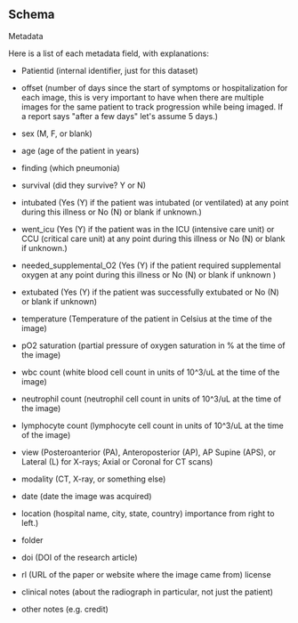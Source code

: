 ## Schema
Metadata 

Here is a list of each metadata field, with explanations:

- Patientid (internal identifier, just for this dataset)

- offset (number of days since the start of symptoms or hospitalization for each image, this is very important to have when there are multiple images for the same patient to track progression while being imaged. If a report says "after a few days" let's assume 5 days.)

- sex (M, F, or blank)

- age (age of the patient in years)

- finding (which pneumonia)

- survival (did they survive? Y or N)

- intubated (Yes (Y) if the patient was intubated (or ventilated) at any point during this illness or No (N) or blank if unknown.)
- went_icu (Yes (Y) if the patient was in the ICU (intensive care unit) or CCU (critical care unit) at any point during this illness or No (N) or blank if unknown.)
- needed_supplemental_O2 (Yes (Y) if the patient required supplemental oxygen at any point during this illness or No (N) or blank if unknown )

- extubated (Yes (Y) if the patient was successfully extubated or No (N) or blank if unknown)

- temperature (Temperature of the patient in Celsius at the time of the image)

- pO2 saturation (partial pressure of oxygen saturation in % at the time of the image)

- wbc count (white blood cell count in units of 10^3/uL at the time of the image)
- neutrophil count (neutrophil cell count in units of 10^3/uL at the time of the image)

- lymphocyte count (lymphocyte cell count in units of 10^3/uL at the time of the image)

- view (Posteroanterior (PA), Anteroposterior (AP), AP Supine (APS), or Lateral (L) for X-rays; Axial or Coronal for CT scans)

- modality (CT, X-ray, or something else)

- date (date the image was acquired)

- location (hospital name, city, state, country) importance from right to left.)

- folder

- doi (DOI of the research article)

- rl (URL of the paper or website where the image came from)
license
- clinical notes (about the radiograph in particular, not just the patient)
- other notes (e.g. credit)